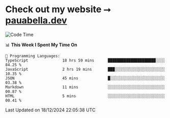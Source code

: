 # Check out my website ⭢ [pauabella.dev](https://pauabella.dev)

<!--START_SECTION:waka-->
![Code Time](http://img.shields.io/badge/Code%20Time-3%2C983%20hrs%2014%20mins-blue)

📊 **This Week I Spent My Time On** 

```text
💬 Programming Languages: 
TypeScript               18 hrs 59 mins      █████████████████████░░░░   84.25 % 
JavaScript               2 hrs 19 mins       ███░░░░░░░░░░░░░░░░░░░░░░   10.35 % 
JSON                     45 mins             █░░░░░░░░░░░░░░░░░░░░░░░░   03.38 % 
Markdown                 11 mins             ░░░░░░░░░░░░░░░░░░░░░░░░░   00.87 % 
HTML                     5 mins              ░░░░░░░░░░░░░░░░░░░░░░░░░   00.41 % 
```


 Last Updated on 18/12/2024 22:05:38 UTC
<!--END_SECTION:waka-->
